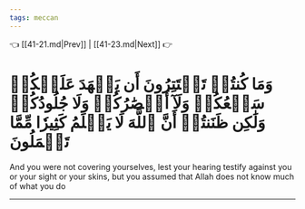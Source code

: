 ```yaml
---
tags: meccan
---
```


👈 [[41-21.md|Prev]] | [[41-23.md|Next]] 👉

# وَمَا كُنتُمۡ تَسۡتَتِرُونَ أَن يَشۡهَدَ عَلَيۡكُمۡ سَمۡعُكُمۡ وَلَآ أَبۡصَٰرُكُمۡ وَلَا جُلُودُكُمۡ وَلَٰكِن ظَنَنتُمۡ أَنَّ ٱللَّهَ لَا يَعۡلَمُ كَثِيرٗا مِّمَّا تَعۡمَلُونَ

And you were not covering yourselves, lest your hearing testify against you or your sight or your skins, but you assumed that Allah does not know much of what you do

---

